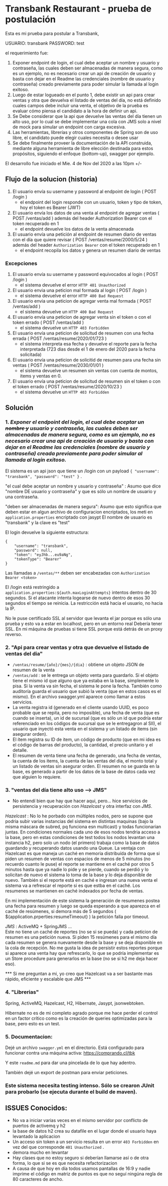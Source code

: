 # Transbank Restaurant - prueba de postulación

Esta es mi prueba para postular a Transbank,

USUARIO: transbank
PASSWORD: test

el requerimiento fue:

1. Exponer endpoint de login, el cual debe aceptar un nombre y usuario y contraseña, las cuales deben ser almacenadas de manera segura, como es un ejemplo, no es necesario crear un api de creación de usuario y basta con dejar en el Readme las credenciales (nombre de usuario y contraseña) creado previamente para poder simular la llamada al login exitoso.
2. Luego de estar logueado en el punto 1, debe existir un api para crear ventas y otra que devuelva el listado de ventas del día, no está definido cuales campos debe incluir una venta, el objetivo de la prueba es evaluar cómo piensa el candidato a la hora de definir un api.
3. Se Debe considerar que la api que devuelve las ventas del día tienen un alto uso, por lo cual se debe implementar una cola con JMS solo a nivel de mock para simular un endpoint con carga excesiva.
4. Las herramientas, librerías y otros componentes de Spring son de uso libre, el candidato puede elegir cuales necesita o desee usar
5. Se debe finalmente proveer la documentación de la API construida, mediante alguna herramienta de libre elección destinada para estos propósitos, siguiendo el enfoque (bottom-up), swagger por ejemplo.

El desarrollo fue iniciado el Mie. 4 de Nov del 2020 a las 10pm +/-

## Flujo de la solucion (historia)
1. El usuario envía su username y password al endpoint de login ( POST /login )
    - el endpoint del login responde con un usuario, token y tipo de token, hoy el token es Bearer (JWT)
2. El usuario envía los datos de una venta al endpoint de agregar ventas ( POST /ventas/add ) además del header Authorization Bearer con el token recuperado en 1
    - el endpoint devuelve los datos de la venta almacenada
3. El usuario envía una petición al endpoint de resumen diario de ventas con el día que quiere revisar ( POST /ventas/resume/2000/5/24 ) además del header `Authorization Bearer` con el token recuperado en 1
    - el endpoint recopila los datos y genera un resumen diario de ventas

### Excepciones
1. El usuario envía su username y password equivocados al login ( POST /login )
    - el sistema devuelve el error `HTTP 401 Unauthorized`
2. El usuario envia una peticion mal formada al login ( POST /login )
    - el sistema devuelve el error `HTTP 400 Bad Request`
3. El usuario envia una peticion de agregar venta mal formada ( POST /ventas/add )
    - el sistema devuelve un `HTTP 400 Bad Request`
4. El usuario envía una peticion de agregar venta sin el token o con el token errado ( POST /ventas/add )
    - el sistema devuelve un `HTTP 403 Forbidden`
5. El usuario envía una peticion de solicitud de resumen con una fecha errada ( POST /ventas/resume/2020/01/723 )
    - el sistema interpreta esa fecha y devuelve el reporte para la fecha interpretada (723 dias desde el 1 de enero del 2020 para la fecha solicitada)
6. El usuario envía una peticion de solicitid de resumen para una fecha sin ventas ( POST /ventas/resume/2030/01/01 )
    - el sistema devuelve un resumen sin ventas con cuenta de montos, items y ventas en 0.
7. El usuario envía una peticion de solicitud de resumen sin el token o con el token errado ( POST /ventas/resume/2020/10/23 )
    - el sistema devuelve un `HTTP 403 Forbidden`

## Solución

### 1. ***Exponer el endpoint del login, el cual debe aceptar un ~~nombre y~~ usuario y contraseña, las cuales deben ser almacenadas de manera segura, como es un ejemplo, no es necesario crear una api de creación de usuario y basta con dejar en el Readme las credenciales (nombre de usuario y contraseña) creada previamente para poder simular al llamada al login exitoso.***
 El sistema es un api json que tiene un /login con un payload `{ "username": "transbank", "password": "test" }` .

"el cual debe aceptar un nombre y usuario y contraseña" : Asumo que dice "nombre DE usuario y contraseña" y que es sólo un nombre de usuario y una contraseña.

"deben ser almacenadas de manera segura": Asumo que esto significa que deben estar en algun archivo de configuracion encriptados, los meti en `application.properties` encriptado con jasypt
El nombre de usuario es "transbank" y la clave es "test"

El login devuelve la siguiente estructura:
```
{
    "username": "transbank",
    "password": null,
    "token": "eyJhb...eu9aNg",
    "tokenType": "Bearer"
}
``` 
Las llamadas a `/ventas/**` deben ser encabezadas con `Authorization Bearer <token>`

El /login está restringido a `application.properties:${auth.maxLoginAttempts}` intentos dentro de 30 segundos. Si el atacante intenta logearse de nuevo dentro de esos 30 segundos el tiempo se reinicia. La restricción está hacia el usuario, no hacia la IP.

No le puse certificado SSL al servidor que levanta el jar porque es sólo una prueba y esto va a estar en localhost, pero en un entorno real Debería tener SSL. En mi máquina de pruebas si tiene SSL porque está detrás de un proxy reverso.

### 2. "Api para crear ventas y otra que devuelve el listado de ventas del dia"
- `/ventas/resume/{año}/{mes}/{dia}` : obtiene un objeto JSON de resumen de la venta
- `/ventas/add` : se le entrega un objeto venta para guardarlo. Si el objeto tiene el mismo id que alguno que ya estaba en la base, simplemente lo pisa. Si la venta va sin fecha, el sistema le pone la fecha. También como auditoría guarda el usuario que subió la venta (que en estos casos es el mismo).
En el archivo swagger.yml aparece como llamar a estos servicios.
- La venta registra id (generado en el cliente usando UUID, es poco probable que se repita, pero no imposible), una fecha de venta (que es cuando se inserta), un id de sucursal (que es sólo un id que podría estar referenciado en los códigos de sucursal que se le entregagron al SII), el usuario que inyectó esta venta en el sistema y un listado de items (sin asegurar orden).
- El ítem registra su ID de item, un código de producto (que en mi idea es el código de barras del producto), la cantidad, el precio unitario y el detalle.
- El resumen de venta tiene una fecha de generado, una fecha de ventas, la cuenta de los items, la cuenta de las ventas del dia, el monto total y un listado de ventas sin asegurar orden. El resumen no se guarda en la base, es generado a partir de los datos de la base de datos cada vez que alguien lo requiere.

### 3. "ventas del día tiene alto uso --> JMS"
- No entendí bien que hay que hacer aqui, pero... hice servicios de persistencia y recuperación con *Hazelcast* y otra interfaz con *JMS*. 

*Hazelcast* : No lo he porbado con múltiples nodos, pero se supone que podria subir varias instancias del sistema en distintas maquinas (bajo la misma máscara de subred, pq funciona esn multicast) y todas funcionarian juntas. En condiciones normales cada uno de esos nodos tendria acceso a la base, pero en estas condiciones de test todos los nodos levantan una instancia h2, pero solo un nodo (el primero) trabaja como la base de datos guardando y recuperando datos usando una Queue. 
La ventaja con Hazelcast es que maneja un caché en memoria distribuída de forma que si piden un resumen de ventas con espacios de menos de 5 minutos (no recuerdo cuanto le puse) el reporte se mantiene en el caché por otros 5 minutos hasta que ya nadie lo pide y se pierde, cuando se perdió y lo solicitan de nuevo el sistema lo toma de la base y lo deja disponible de nuevo. También si el reporte está en caché e ingresan una nueva venta el sistema va a refrescar el reporte si es que estba en el caché.
Los resumenes se mantienen en caché indexados por fecha de ventas.

En mi implementación de este sistema la generación de resumenes postea una fecha para resumen y luego se queda esperando a que aparezca en el caché de resúmenes, si demora más de 5 segundos ( ${application.prperties:resumeTimeout} ) la petición falla por timeout.

*JMS* : ActiveMQ + SpringJMS ...  
Este no tiene un caché de reportes (no se si se pueda) y cada peticion de resumen es una petición nueva. Si piden 15 resúmenes para el mismo día cada resumen se genera nuevamente desde la base y se deja disponible en la cola de recepción. No me gusta la idea de persistir estos reportes porque si aparece una venta hay que refrescarlo, lo que se podría implementar es un Store procedure para generarlos en la base (no se si h2 me deja hacer eso).

*** Si me preguntan a mi, yo creo que Hazelcast va a ser bastante mas rápido, eficiente y escalable que JMS ***

### 4. "Librerias" 
Spring, ActiveMQ, Hazelcast, H2, Hibernate, Jasypt, jsonwebtoken.

Hibernate no es de mi completo agrado porque me hace perder el control en un factor crítico como es la creación de queries optimizadas para la base, pero esto es un test.

### 5. Documentacion: 
Dejé un archivo `swagger.yml` en el directorio. Está configurado para funcionar contra una máquina activa: https://comprando.cl/tbk

Y este `readme.md` para dar una pincelada de lo que hay adentro.

También dejé un export de postman para enviar peticiones.

### Este sistema necesita testing intenso. Sólo se crearon JUnit para probarlo (se ejecuta durante el build de maven).

## ISSUES Conocidos:
- No va a iniciar varias veces en el mismo servidor por conflicto de puertos de activemq y h2
- la base de datos h2 crea su datafile en el lugar donde el usuario haya levantado la aplicacion
- Un acceso sin token a un servicio resulta en un error `403 Forbidden` en vez del que corresponde `401 Unauthorized` .
- demora mucho en levantar
- Hay clases que no estoy seguro si deberían llamarse así o de otra forma, lo que si se es que necesita refactorizacion
- A causa de que hoy en día todos usamos pantallas de 16:9 y nadie imprime el código en matriz de puntos es que no seguí ningúna regla de 80 caracteres de ancho.